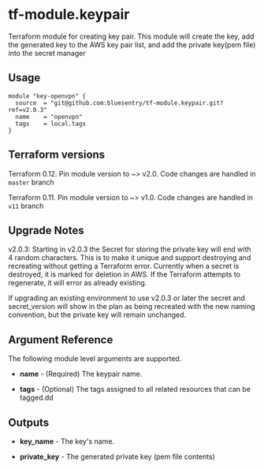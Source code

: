# tf-module.keypair
Terraform module for creating key pair.  This module will create the key, add the generated key to the AWS key pair list, and add the private key(pem file) into the secret manager   

## Usage ##
```hcl-terraform
module "key-openvpn" {
  source  = "git@github.com:bluesentry/tf-module.keypair.git?ref=v2.0.3"
  name    = "openvpn"
  tags    = local.tags
}
```

## Terraform versions ##
Terraform 0.12. Pin module version to ~> v2.0. Code changes are handled in `master` branch

Terraform 0.11. Pin module version to ~> v1.0. Code changes are handled in `v11` branch

## Upgrade Notes ##
v2.0.3:  Starting in v2.0.3 the Secret for storing the private key will end with 4 random characters.  This is to make it unique and support destroying and recreating without getting a Terraform error.  Currently when a secret is destroyed, it is marked for deletion in AWS.  If the Terraform attempts to regenerate, it will error as already existing.

If upgrading an existing environment to use v2.0.3 or later the secret and secret_version will show in the plan as being recreated with the new naming convention, but the private key will remain unchanged.

## Argument Reference ##
The following module level arguments are supported.

* **name** - (Required) The keypair name.

* **tags** - (Optional) The tags assigned to all related resources that can be tagged.dd


## Outputs ##

* **key_name** - The key's name.

* **private_key** - The generated private key (pem file contents)
